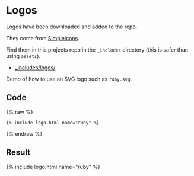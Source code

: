 # Logos

Logos have been downloaded and added to the repo.

They come from [SimpleIcons](https://simpleicons.org/).

Find them in this projects repo in the `_includes` directory (this is safer than using `assets`).

- [\_includes/logos/](https://github.com/MichaelCurrin/fractal/tree/master/_includes/logos)


Demo of how to use an SVG logo such as `ruby.svg`.


## Code

{% raw %}
```liquid
{% include logo.html name="ruby" %}
```
{% endraw %}


## Result

{% include logo.html name="ruby" %}
